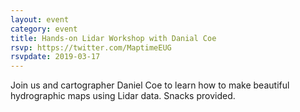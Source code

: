 ```yaml
---
layout: event
category: event
title: Hands-on Lidar Workshop with Danial Coe
rsvp: https://twitter.com/MaptimeEUG
rsvpdate: 2019-03-17
---
```


Join us and cartographer Daniel Coe to learn how to make beautiful hydrographic maps using Lidar data. Snacks provided.
